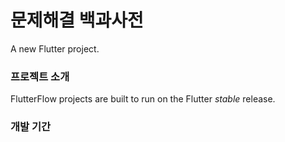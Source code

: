 # 문제해결 백과사전
A new Flutter project.

### 프로젝트 소개

FlutterFlow projects are built to run on the Flutter _stable_ release.
### 개발 기간
